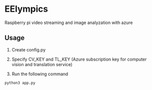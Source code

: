 EElympics
===

Raspberry pi video streaming and image analyzation with azure

## Usage

1. Create config.py  

2. Specify CV_KEY and TL_KEY (Azure subscription key for computer vision and translation service)  

3. Run the following command

```bash
python3 app.py
```
